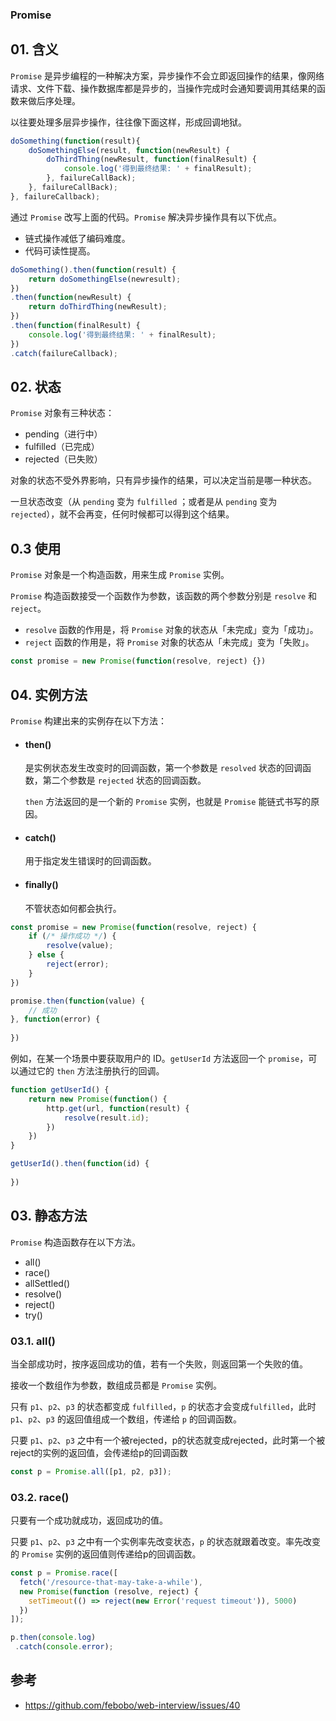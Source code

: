### Promise 

## 01. 含义
`Promise` 是异步编程的一种解决方案，异步操作不会立即返回操作的结果，像网络请求、文件下载、操作数据库都是异步的，当操作完成时会通知要调用其结果的函数来做后序处理。

以往要处理多层异步操作，往往像下面这样，形成回调地狱。
```js
doSomething(function(result){
    doSomethingElse(result, function(newResult) {
        doThirdThing(newResult, function(finalResult) {
            console.log('得到最终结果: ' + finalResult);
        }, failureCallBack);
    }, failureCallBack);
}, failureCallback);
```

通过 `Promise` 改写上面的代码。`Promise` 解决异步操作具有以下优点。

- 链式操作减低了编码难度。
- 代码可读性提高。

```js
doSomething().then(function(result) {
    return doSomethingElse(newresult);
})
.then(function(newResult) {
    return doThirdThing(newResult);
})
.then(function(finalResult) {
    console.log('得到最终结果: ' + finalResult);
})
.catch(failureCallback);
```

## 02. 状态
`Promise` 对象有三种状态：
- pending（进行中）
- fulfilled（已完成）
- rejected（已失败）

对象的状态不受外界影响，只有异步操作的结果，可以决定当前是哪一种状态。

一旦状态改变（从 `pending` 变为 `fulfilled` ；或者是从 `pending` 变为 `rejected`），就不会再变，任何时候都可以得到这个结果。

## 0.3 使用
`Promise` 对象是一个构造函数，用来生成 `Promise` 实例。

`Promise` 构造函数接受一个函数作为参数，该函数的两个参数分别是 `resolve` 和 `reject`。

- `resolve` 函数的作用是，将 `Promise` 对象的状态从「未完成」变为「成功」。
- `reject` 函数的作用是，将 `Promise` 对象的状态从「未完成」变为「失败」。


```js
const promise = new Promise(function(resolve, reject) {})
```



## 04. 实例方法
`Promise` 构建出来的实例存在以下方法：

- #### then()
  是实例状态发生改变时的回调函数，第一个参数是 `resolved` 状态的回调函数，第二个参数是 `rejected` 状态的回调函数。
  
  `then` 方法返回的是一个新的 `Promise` 实例，也就是 `Promise` 能链式书写的原因。

- #### catch()
  用于指定发生错误时的回调函数。

- #### finally()
  不管状态如何都会执行。

```js
const promise = new Promise(function(resolve, reject) {
    if (/* 操作成功 */) {
        resolve(value);
    } else {
        reject(error);
    }
})

promise.then(function(value) {
    // 成功
}, function(error) {
    
})
```

例如，在某一个场景中要获取用户的 ID。`getUserId` 方法返回一个 `promise`，可以通过它的 `then` 方法注册执行的回调。
```js
function getUserId() {
    return new Promise(function() {
        http.get(url, function(result) {
            resolve(result.id);
        })
    })
}

getUserId().then(function(id) {
    
})
```



## 03. 静态方法
`Promise` 构造函数存在以下方法。
- all()
- race()
- allSettled()
- resolve()
- reject()
- try()

### 03.1. all()
当全部成功时，按序返回成功的值，若有一个失败，则返回第一个失败的值。

接收一个数组作为参数，数组成员都是 `Promise` 实例。

只有 `p1`、`p2`、`p3` 的状态都变成 `fulfilled`，`p` 的状态才会变成`fulfilled`，此时 `p1`、`p2`、`p3` 的返回值组成一个数组，传递给 `p` 的回调函数。

只要 `p1`、`p2`、`p3` 之中有一个被rejected，p的状态就变成rejected，此时第一个被reject的实例的返回值，会传递给p的回调函数

```js
const p = Promise.all([p1, p2, p3]);
```

### 03.2. race()
只要有一个成功就成功，返回成功的值。

只要 `p1`、`p2`、`p3` 之中有一个实例率先改变状态，`p` 的状态就跟着改变。率先改变的 `Promise` 实例的返回值则传递给p的回调函数。

```js
const p = Promise.race([
  fetch('/resource-that-may-take-a-while'),
  new Promise(function (resolve, reject) {
    setTimeout(() => reject(new Error('request timeout')), 5000)
  })
]);

p.then(console.log)
 .catch(console.error);
```



## 参考
- https://github.com/febobo/web-interview/issues/40